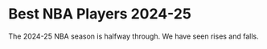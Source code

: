 # Best NBA Players 2024-25

The 2024-25 NBA season is halfway through. We have seen rises and falls.
